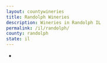 ```yaml
---
layout: countywineries
title: Randolph Wineries
description: Wineries in Randolph IL
permalink: /il/randolph/
county: randolph
state: il
---
```

-
